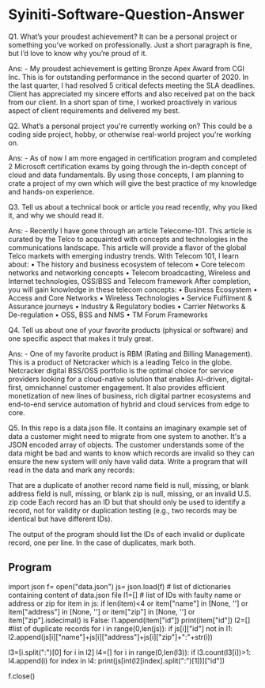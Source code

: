 # Syiniti-Software-Question-Answer

Q1. What’s your proudest achievement? It can be a personal project or something you’ve worked on professionally. Just a short paragraph is fine, 
but I’d love to know why you’re proud of it.

Ans: - My proudest achievement is getting Bronze Apex Award from CGI Inc. This is for outstanding performance in the second quarter of 2020. In the last quarter, I had resolved 5 critical defects meeting the SLA deadlines. Client has appreciated my sincere efforts and also
received pat on the back from our client. In a short span of time, I worked proactively in various aspect of client requirements and delivered my best.  

Q2. What’s a personal project you're currently working on? This could be a coding side project, hobby, or otherwise real-world project you're working on.

Ans: - As of now I am more engaged in certification program and completed 2 Microsoft certification exams by going through the in-depth concept of cloud and data fundamentals. By using those concepts, I am planning to 
crate a project of my own which will give the best practice of my knowledge and hands-on experience.

Q3. Tell us about a technical book or article you read recently, why you liked it, and why we should read it.

Ans: - Recently I have gone through an article Telecome-101.  This article is curated by the Telco to acquainted with concepts and technologies in the communications landscape. 
 This article will provide a flavor of the global Telco markets with emerging industry trends. With Telecom 101, I learn about: 
 • The history and business ecosystem of telecom 
 • Core telecom networks and networking concepts 
 • Telecom broadcasting, Wireless and Internet technologies, OSS/BSS and Telecom framework After completion, you will gain knowledge in these telecom concepts: 
 • Business Ecosystem 
 • Access and Core Networks 
 • Wireless Technologies 
 • Service Fulfilment & Assurance journeys
 • Industry & Regulatory bodies 
 • Carrier Networks & De-regulation 
 • OSS, BSS and NMS 
 • TM Forum Frameworks

Q4. Tell us about one of your favorite products (physical or software) and one specific aspect that makes it truly great.

Ans: - One of my favorite product is RBM (Rating and Billing Management). This is a product of Netcracker which is a leading Telco in the globe. Netcracker digital BSS/OSS portfolio is the optimal choice for service providers looking for a cloud-native solution that enables AI-driven, digital-first, omnichannel customer engagement. It also provides efficient monetization of new lines of business,
rich digital partner ecosystems and end-to-end service automation of hybrid and cloud services from edge to core. 

Q5. In this repo is a data.json file. It contains an imaginary example set of data a customer might need to migrate from one system to another. It's a JSON encoded array of objects. The customer understands some of the data might be bad and wants to know which records are invalid so they can ensure the new system will only have valid data. Write a program that will read in the data and mark any records:

That are a duplicate of another record
name field is null, missing, or blank
address field is null, missing, or blank
zip is null, missing, or an invalid U.S. zip code
Each record has an ID but that should only be used to identify a record, not for validity or duplication testing (e.g., two records may be identical but have different IDs).

The output of the program should list the IDs of each invalid or duplicate record, one per line. In the case of duplicates, mark both.

Program
---------
import json
f= open("data.json")
js= json.load(f) # list of dictionaries containing content of data.json file
l1=[] # list of IDs with faulty name or address or zip
for item in js:
    if len(item)<4 or item["name"] in [None, ''] or item["address"] in [None, ''] or item["zip"] in [None, ''] or item["zip"].isdecimal() is False:
            l1.append(item["id"])
            print(item["id"])
l2=[] #list of duplicate records
for i in range(0,len(js)):
    if js[i]["id"] not in l1:
        l2.append(js[i]["name"]+js[i]["address"]+js[i]["zip"]+":"+str(i))

l3=[i.split(":")[0] for i in l2]
l4=[]
for i in range(0,len(l3)):
    if l3.count(l3[i])>1:
        l4.append(i)
for index in l4:
    print(js[int(l2[index].split(":")[1])]["id"])

f.close() 
